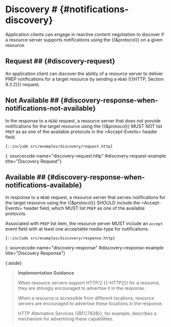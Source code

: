 # Discovery # {#notifications-discovery}

Application clients can engage in reactive content negotiation to discover if a resource server supports notifications using the {{&protocol}} on a given resource.

## Request ## {#discovery-request}

An application client can discover the ability of a resource server to deliver PREP notifications for a target resource by sending a `HEAD` ({{HTTP, Section 9.3.2}}) request.

## Not Available ## {#discovery-response-when-notifications-not-available}

In the response to a `HEAD` request, a resource server that does not provide notifications for the target resource using the {{&protocol}} MUST NOT list `PREP` as as one of the available protocols in the =Accept-Events= header field.

~~~ http-message
{::include src/examples/discovery/request.http}
~~~
{: sourcecode-name="discovery-request.http" #discovery-request-example title="Discovery Request"}

## Available ## {#discovery-response-when-notifications-available}

In response to a `HEAD` request, a resource server that serves notifications for the target resource using the {{&protocol}} SHOULD include the =Accept-Events= header field, which MUST list `PREP` as one of the available protocols.

Associated with `PREP` list item, the resource server MUST include an `accept` event field with at least one acceptable media-type for notifications.

~~~ http-message
{::include src/examples/discovery/response.http}
~~~
{: sourcecode-name="discovery-response" #discovery-response-example title="Discovery Response"}

{:aside}
> **Implementation Guidance**
>
> When resource servers support HTTP/2 {{-HTTP2}} for a resource, they are strongly encouraged to advertise it in the response.
>
> When a resource is accessible from different locations, resource servers are encouraged to advertise these locations in the response.
>
> HTTP Alternative Services {{RFC7838}}, for example, describes a mechanism for advertising these capabilities.
